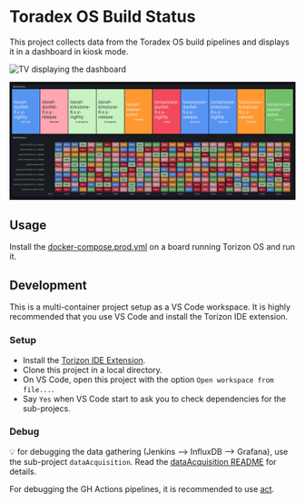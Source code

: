 # Toradex OS Build Status #

This project collects data from the Toradex OS build pipelines and displays
it in a dashboard in kiosk mode.

![TV displaying the dashboard](./.multimedia/tv.jpg)

![Dashboard](./.multimedia/dashboard.png)

## Usage ##

Install the [docker-compose.prod.yml](./docker-compose.prod.yml) on a board
running Torizon OS and run it.

## Development ##

This is a multi-container project setup as a VS Code workspace. It is highly
recommended that you use VS Code and install the Torizon IDE extension.

### Setup ###

- Install the [Torizon IDE Extension](https://marketplace.visualstudio.com/items?itemName=Toradex.apollox-vscode).
- Clone this project in a local directory.
- On VS Code, open this project with the option `Open workspace from file...`.
- Say `Yes` when VS Code start to ask you to check dependencies for the sub-projecs.

### Debug ###

💡 for debugging the data gathering (Jenkins --> InfluxDB --> Grafana), use
the sub-project `dataAcquisition`. Read the [dataAcquisition README](./dataAcquisition/.doc/README.md) for details.

For debugging the GH Actions pipelines, it is recommended to use [act](https://nektosact.com/).
